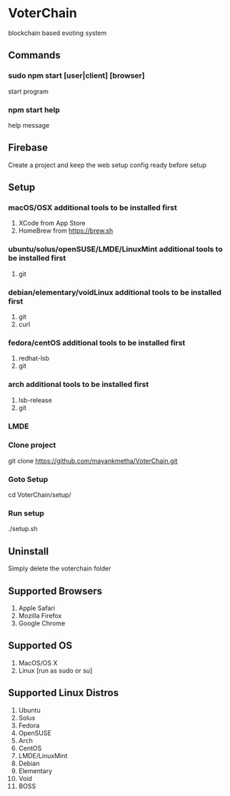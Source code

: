 # VoterChain
blockchain based evoting system

## Commands
### sudo npm start [user|client] [browser]
start program
### npm start help
help message

## Firebase
Create a project and keep the web setup config ready before setup

## Setup
### macOS/OSX additional tools to be installed first
1) XCode from App Store
2) HomeBrew from https://brew.sh

### ubuntu/solus/openSUSE/LMDE/LinuxMint additional tools to be installed first
1) git

### debian/elementary/voidLinux additional tools to be installed first
1) git
2) curl

### fedora/centOS additional tools to be installed first
1) redhat-lsb
2) git

### arch additional tools to be installed first
1) lsb-release
2) git

### LMDE

### Clone project
git clone https://github.com/mayankmetha/VoterChain.git

### Goto Setup
cd VoterChain/setup/

### Run setup
./setup.sh

## Uninstall
Simply delete the voterchain folder

## Supported Browsers
1) Apple Safari
2) Mozilla Firefox
3) Google Chrome

## Supported OS
1) MacOS/OS X
2) Linux [run as sudo or su]

## Supported Linux Distros
1)  Ubuntu
2)  Solus
3)  Fedora
4)  OpenSUSE
5)  Arch
6)  CentOS
7)  LMDE/LinuxMint
8)  Debian
9)  Elementary
10) Void
11) BOSS